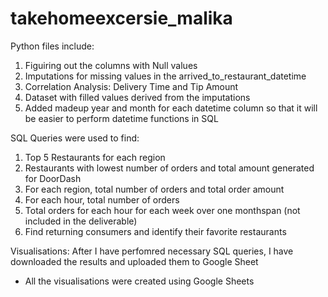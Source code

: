 # takehomeexcersie_malika
Python files include:
1) Figuiring out the columns with Null values 
2) Imputations for missing values in the arrived_to_restaurant_datetime
3) Correlation Analysis: Delivery Time and Tip Amount
4) Dataset with filled values derived from the imputations
5) Added madeup year and month for each datetime column so that it will be easier to perform datetime functions in SQL

SQL Queries were used to find:
1) Top 5 Restaurants for each region 
2) Restaurants with lowest number of orders and total amount generated for DoorDash
3) For each region, total number of orders and total order amount
4) For each hour, total number of orders
5) Total orders for each hour for each week over one monthspan (not included in the deliverable)
6) Find returning consumers and identify their favorite restaurants 


Visualisations: 
After I have perfomred necessary SQL queries, I have downloaded the results and uploaded them to Google Sheet
- All the visualisations were created using Google Sheets 
